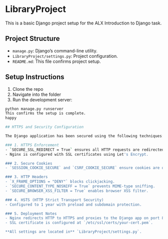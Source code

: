 # LibraryProject

This is a basic Django project setup for the ALX Introduction to Django task.

## Project Structure

- `manage.py`: Django’s command-line utility.
- `LibraryProject/settings.py`: Project configuration.
- `README.md`: This file confirms project setup.

## Setup Instructions

1. Clone the repo
2. Navigate into the folder
3. Run the development server:

```bash
python manage.py runserver
This confirms the setup is complete.
happy

## HTTPS and Security Configuration

The Django application has been secured using the following techniques:

### 1. HTTPS Enforcement
- `SECURE_SSL_REDIRECT = True` ensures all HTTP requests are redirected to HTTPS.
- Nginx is configured with SSL certificates using Let's Encrypt.

### 2. Secure Cookies
- `SESSION_COOKIE_SECURE` and `CSRF_COOKIE_SECURE` ensure cookies are only sent over HTTPS.

### 3. HTTP Headers
- `X_FRAME_OPTIONS = "DENY"` blocks clickjacking.
- `SECURE_CONTENT_TYPE_NOSNIFF = True` prevents MIME-type sniffing.
- `SECURE_BROWSER_XSS_FILTER = True` enables browser XSS filter.

### 4. HSTS (HTTP Strict Transport Security)
- Configured to 1 year with preload and subdomain protection.

### 5. Deployment Notes
- Nginx redirects HTTP to HTTPS and proxies to the Django app on port 8000.
- SSL certificate is configured at `/etc/ssl/certs/your-cert.pem`.

**All settings are located in** `LibraryProject/settings.py`.

